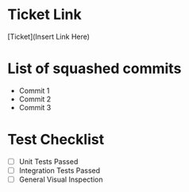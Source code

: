 # Ticket Link

[Ticket](Insert Link Here)

# List of squashed commits

-   Commit 1
-   Commit 2
-   Commit 3

# Test Checklist

-   [ ] Unit Tests Passed
-   [ ] Integration Tests Passed
-   [ ] General Visual Inspection
